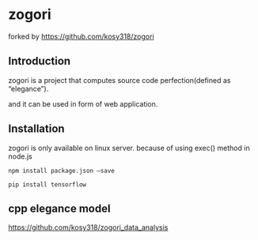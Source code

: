# zogori
forked by https://github.com/kosy318/zogori

## Introduction


zogori is a project that computes source code perfection(defined as “elegance”).

and it can be used in form of web application.

## Installation


zogori is only available on linux server. because of using exec() method in node.js

```
npm install package.json —save

pip install tensorflow
```

## cpp elegance model

https://github.com/kosy318/zogori_data_analysis
